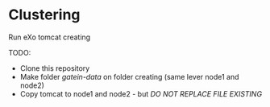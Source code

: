 Clustering
==========

Run eXo tomcat creating

TODO:

 + Clone this repository
 + Make folder *gatein-data* on folder creating (same lever node1 and node2)
 + Copy tomcat to node1 and node2 - but *DO NOT REPLACE FILE EXISTING*
